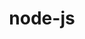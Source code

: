 ---
title: "node-js"
layout: cache
categories: [package, develop-2025-01-19]
meta: {"versions": ["19.2.0", "22.11.0"], "compilers": ["gcc@=10.5.0", "gcc@=11.1.0", "gcc@=11.4.0", "gcc@=13.3.0", "gcc@=9.4.0", "oneapi@=2024.2.1"], "oss": ["centos7", "rhel8", "ubuntu20.04", "ubuntu22.04"], "platforms": ["linux"], "targets": ["aarch64", "neoverse_v2", "ppc64le", "x86_64_v3"], "stacks": ["data-vis-sdk", "developer-tools-aarch64-linux-gnu", "developer-tools-x86_64_v3-linux-gnu", "e4s", "e4s-neoverse-v2", "e4s-oneapi", "e4s-power", "root"], "num_specs": 13, "num_specs_by_stack": {"developer-tools-x86_64_v3-linux-gnu": 1, "root": 13, "developer-tools-aarch64-linux-gnu": 1, "e4s-power": 1, "data-vis-sdk": 1, "e4s-neoverse-v2": 2, "e4s": 3, "e4s-oneapi": 4}}
spec_details: [{"hash": "q72fpw5nqftxqszcgg57cavytwng3piu", "compiler": "gcc@=10.5.0", "versions": ["22.11.0"], "os": "centos7", "platform": "linux", "target": "x86_64_v3", "variants": ["build_system=generic", "~debug", "~doc", "~icu4c", "+openssl", "patches=0208d3a", "+zlib"], "stacks": ["developer-tools-x86_64_v3-linux-gnu", "root"], "size": "-", "tarball": "https://binaries.spack.io/develop-2025-01-19/build_cache/linux-centos7-x86_64_v3/gcc-10.5.0/node-js-22.11.0/linux-centos7-x86_64_v3-gcc-10.5.0-node-js-22.11.0-q72fpw5nqftxqszcgg57cavytwng3piu.spack"}, {"hash": "js7fn75y3ggfa43ftdqd4wfqdltxyi6e", "compiler": "gcc@=13.3.0", "versions": ["22.11.0"], "os": "rhel8", "platform": "linux", "target": "aarch64", "variants": ["build_system=generic", "~debug", "~doc", "~icu4c", "+openssl", "+zlib"], "stacks": ["developer-tools-aarch64-linux-gnu", "root"], "size": "-", "tarball": "https://binaries.spack.io/develop-2025-01-19/build_cache/linux-rhel8-aarch64/gcc-13.3.0/node-js-22.11.0/linux-rhel8-aarch64-gcc-13.3.0-node-js-22.11.0-js7fn75y3ggfa43ftdqd4wfqdltxyi6e.spack"}, {"hash": "d5daqktnh2ydgvg2fvfsiusib7p22st2", "compiler": "gcc@=9.4.0", "versions": ["19.2.0"], "os": "ubuntu20.04", "platform": "linux", "target": "ppc64le", "variants": ["build_system=generic", "~debug", "~doc", "~icu4c", "+openssl", "+zlib"], "stacks": ["e4s-power", "root"], "size": "-", "tarball": "https://binaries.spack.io/develop-2025-01-19/build_cache/linux-ubuntu20.04-ppc64le/gcc-9.4.0/node-js-19.2.0/linux-ubuntu20.04-ppc64le-gcc-9.4.0-node-js-19.2.0-d5daqktnh2ydgvg2fvfsiusib7p22st2.spack"}, {"hash": "s7dk2o7kqug3picuv5yf62knkhbgfpky", "compiler": "gcc@=11.1.0", "versions": ["22.11.0"], "os": "ubuntu20.04", "platform": "linux", "target": "x86_64_v3", "variants": ["build_system=generic", "~debug", "~doc", "~icu4c", "+openssl", "+zlib"], "stacks": ["data-vis-sdk", "root"], "size": "-", "tarball": "https://binaries.spack.io/develop-2025-01-19/build_cache/linux-ubuntu20.04-x86_64_v3/gcc-11.1.0/node-js-22.11.0/linux-ubuntu20.04-x86_64_v3-gcc-11.1.0-node-js-22.11.0-s7dk2o7kqug3picuv5yf62knkhbgfpky.spack"}, {"hash": "q4egw6ejz4hbl7kdamcyxgwdiz2v7bvc", "compiler": "gcc@=11.4.0", "versions": ["22.11.0"], "os": "ubuntu22.04", "platform": "linux", "target": "neoverse_v2", "variants": ["build_system=generic", "~debug", "~doc", "~icu4c", "+openssl", "+zlib"], "stacks": ["e4s-neoverse-v2", "root"], "size": "-", "tarball": "https://binaries.spack.io/develop-2025-01-19/build_cache/linux-ubuntu22.04-neoverse_v2/gcc-11.4.0/node-js-22.11.0/linux-ubuntu22.04-neoverse_v2-gcc-11.4.0-node-js-22.11.0-q4egw6ejz4hbl7kdamcyxgwdiz2v7bvc.spack"}, {"hash": "6bje2di36k47wg7asefbjduybzhybbq7", "compiler": "gcc@=11.4.0", "versions": ["22.11.0"], "os": "ubuntu22.04", "platform": "linux", "target": "neoverse_v2", "variants": ["build_system=generic", "~debug", "~doc", "~icu4c", "+openssl", "+zlib"], "stacks": ["e4s-neoverse-v2", "root"], "size": "-", "tarball": "https://binaries.spack.io/develop-2025-01-19/build_cache/linux-ubuntu22.04-neoverse_v2/gcc-11.4.0/node-js-22.11.0/linux-ubuntu22.04-neoverse_v2-gcc-11.4.0-node-js-22.11.0-6bje2di36k47wg7asefbjduybzhybbq7.spack"}, {"hash": "uyaj6vxinh65tfcgohld62uf4e6q53ii", "compiler": "gcc@=11.4.0", "versions": ["22.11.0"], "os": "ubuntu22.04", "platform": "linux", "target": "x86_64_v3", "variants": ["build_system=generic", "~debug", "~doc", "~icu4c", "+openssl", "+zlib"], "stacks": ["e4s", "root"], "size": "-", "tarball": "https://binaries.spack.io/develop-2025-01-19/build_cache/linux-ubuntu22.04-x86_64_v3/gcc-11.4.0/node-js-22.11.0/linux-ubuntu22.04-x86_64_v3-gcc-11.4.0-node-js-22.11.0-uyaj6vxinh65tfcgohld62uf4e6q53ii.spack"}, {"hash": "iqoe3dyotubn3ncdnuuw56jqqdctwpaa", "compiler": "gcc@=11.4.0", "versions": ["22.11.0"], "os": "ubuntu22.04", "platform": "linux", "target": "x86_64_v3", "variants": ["build_system=generic", "~debug", "~doc", "~icu4c", "+openssl", "+zlib"], "stacks": ["e4s", "root"], "size": "-", "tarball": "https://binaries.spack.io/develop-2025-01-19/build_cache/linux-ubuntu22.04-x86_64_v3/gcc-11.4.0/node-js-22.11.0/linux-ubuntu22.04-x86_64_v3-gcc-11.4.0-node-js-22.11.0-iqoe3dyotubn3ncdnuuw56jqqdctwpaa.spack"}, {"hash": "jgbkscgpxd2hgfsp4rgsp7ggxua5p4mt", "compiler": "gcc@=11.4.0", "versions": ["22.11.0"], "os": "ubuntu22.04", "platform": "linux", "target": "x86_64_v3", "variants": ["build_system=generic", "~debug", "~doc", "~icu4c", "+openssl", "+zlib"], "stacks": ["e4s", "root"], "size": "-", "tarball": "https://binaries.spack.io/develop-2025-01-19/build_cache/linux-ubuntu22.04-x86_64_v3/gcc-11.4.0/node-js-22.11.0/linux-ubuntu22.04-x86_64_v3-gcc-11.4.0-node-js-22.11.0-jgbkscgpxd2hgfsp4rgsp7ggxua5p4mt.spack"}, {"hash": "o2yvlhwq5hkuh6r4iztpuubgvgkwyzdm", "compiler": "oneapi@=2024.2.1", "versions": ["22.11.0"], "os": "ubuntu22.04", "platform": "linux", "target": "x86_64_v3", "variants": ["build_system=generic", "~debug", "~doc", "~icu4c", "+openssl", "+zlib"], "stacks": ["e4s-oneapi", "root"], "size": "-", "tarball": "https://binaries.spack.io/develop-2025-01-19/build_cache/linux-ubuntu22.04-x86_64_v3/oneapi-2024.2.1/node-js-22.11.0/linux-ubuntu22.04-x86_64_v3-oneapi-2024.2.1-node-js-22.11.0-o2yvlhwq5hkuh6r4iztpuubgvgkwyzdm.spack"}, {"hash": "znhrdkj73hvwdxit2m25m375ad4b5xbc", "compiler": "oneapi@=2024.2.1", "versions": ["22.11.0"], "os": "ubuntu22.04", "platform": "linux", "target": "x86_64_v3", "variants": ["build_system=generic", "~debug", "~doc", "~icu4c", "+openssl", "+zlib"], "stacks": ["e4s-oneapi", "root"], "size": "-", "tarball": "https://binaries.spack.io/develop-2025-01-19/build_cache/linux-ubuntu22.04-x86_64_v3/oneapi-2024.2.1/node-js-22.11.0/linux-ubuntu22.04-x86_64_v3-oneapi-2024.2.1-node-js-22.11.0-znhrdkj73hvwdxit2m25m375ad4b5xbc.spack"}, {"hash": "mxgxnh76e6uacmrq6fpr6p6w4z75ijwm", "compiler": "oneapi@=2024.2.1", "versions": ["22.11.0"], "os": "ubuntu22.04", "platform": "linux", "target": "x86_64_v3", "variants": ["build_system=generic", "~debug", "~doc", "~icu4c", "+openssl", "+zlib"], "stacks": ["e4s-oneapi", "root"], "size": "-", "tarball": "https://binaries.spack.io/develop-2025-01-19/build_cache/linux-ubuntu22.04-x86_64_v3/oneapi-2024.2.1/node-js-22.11.0/linux-ubuntu22.04-x86_64_v3-oneapi-2024.2.1-node-js-22.11.0-mxgxnh76e6uacmrq6fpr6p6w4z75ijwm.spack"}, {"hash": "xrqx2sbcsfxb4m2ipoytwm5ipj65xyaq", "compiler": "oneapi@=2024.2.1", "versions": ["22.11.0"], "os": "ubuntu22.04", "platform": "linux", "target": "x86_64_v3", "variants": ["build_system=generic", "~debug", "~doc", "~icu4c", "+openssl", "+zlib"], "stacks": ["e4s-oneapi", "root"], "size": "-", "tarball": "https://binaries.spack.io/develop-2025-01-19/build_cache/linux-ubuntu22.04-x86_64_v3/oneapi-2024.2.1/node-js-22.11.0/linux-ubuntu22.04-x86_64_v3-oneapi-2024.2.1-node-js-22.11.0-xrqx2sbcsfxb4m2ipoytwm5ipj65xyaq.spack"}]
---